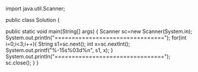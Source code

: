 import java.util.Scanner;

public class Solution {

   public static void main(String[] args) {
        Scanner sc=new Scanner(System.in);
        System.out.println("================================");
        for(int i=0;i<3;i++){
            String s1=sc.next();
            int x=sc.nextInt();
            System.out.printf("%-15s%03d%n", s1, x);
        }
        System.out.println("================================");
        sc.close();
    }
}
